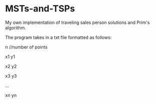 # MSTs-and-TSPs
My own implementation of traveling sales person solutions and Prim's algorithm.

The program takes in a txt file formatted as follows:

n //number of points

x1 y1

x2 y2

x3 y3

...

xn yn

